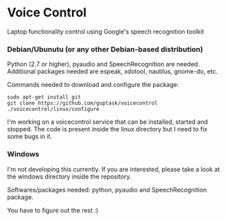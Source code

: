 # Voice Control
Laptop functionality control using Google's speech recognition toolkit

### Debian/Ubunutu (or any other Debian-based distribution)

Python (2.7 or higher), pyaudio and SpeechRecognition are needed.
Additional packages needed are espeak, xdotool, nautilus, gnome-do, etc.

Commands needed to download and configure the package:

    sudo apt-get install git
    git clone https://github.com/guptask/voicecontrol
    ./voicecontrol/linux/configure

I'm working on a voicecontrol service that can be installed, started and stopped.
The code is present inside the linux directory but I need to fix some bugs in it.


### Windows

I'm not developing this currently. If you are interested, please take a look 
at the windows directory inside the repository.

Softwares/packages needed: python, pyaudio and SpeechRecognition package.

You have to figure out the rest :)

